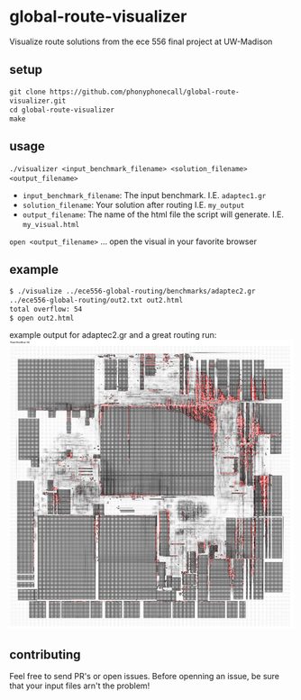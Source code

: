 # global-route-visualizer
Visualize route solutions from the ece 556 final project at UW-Madison

## setup
```
git clone https://github.com/phonyphonecall/global-route-visualizer.git
cd global-route-visualizer
make
```
## usage
`./visualizer <input_benchmark_filename> <solution_filename> <output_filename>`
 - `input_benchmark_filename`: The input benchmark. I.E. `adaptec1.gr`
 - `solution_filename`: Your solution after routing I.E. `my_output`
 - `output_filename`: The name of the html file the script will generate. I.E. `my_visual.html`

`open <output_filename>` ... open the visual in your favorite browser

## example
```
$ ./visualize ../ece556-global-routing/benchmarks/adaptec2.gr ../ece556-global-routing/out2.txt out2.html
total overflow: 54
$ open out2.html
```
example output for adaptec2.gr and a great routing run:
![adpatec 2 example route](https://raw.githubusercontent.com/phonyphonecall/global-route-visualizer/master/adaptec2-example.png)

## contributing
Feel free to send PR's or open issues. Before openning an issue, be sure that your input files arn't the problem!


